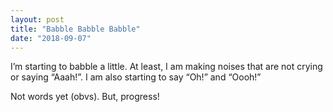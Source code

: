 ```yaml
---
layout: post
title: "Babble Babble Babble"
date: "2018-09-07"
---
```


I’m starting to babble a little. At least, I am making noises that are not crying or saying “Aaah!”. I am also starting to say “Oh!” and “Oooh!”

Not words yet (obvs). But, progress!
